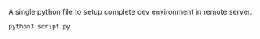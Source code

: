 A single python file to setup complete dev environment in remote server.

```bash
python3 script.py
```
